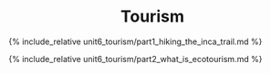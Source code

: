 <center>
    <h1> Tourism </h1>
</center>

{% include_relative unit6_tourism/part1_hiking_the_inca_trail.md %}

{% include_relative unit6_tourism/part2_what_is_ecotourism.md %}